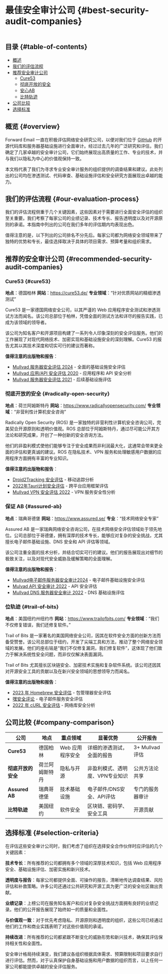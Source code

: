 # 最佳安全审计公司 {#best-security-audit-companies}

<img loading="lazy" src="/img/articles/security-audit.webp" alt="" class="rounded-lg" />

## 目录 {#table-of-contents}

* [概述](#overview)
* [我们的评估流程](#our-evaluation-process)
* [推荐安全审计公司](#recommended-security-audit-companies)
  * [Cure53](#cure53)
  * [彻底开放的安全](#radically-open-security)
  * [安心AB](#assured-ab)
  * [比特轨迹](#trail-of-bits)
* [公司比较](#company-comparison)
* [选择标准](#selection-criteria)

## 概览 {#overview}

Forward Email 一直在积极评估网络安全研究公司，以便对我们位于 [GitHub](https://github.com/forwardemail) 的开源代码库和服务器基础设施进行全面审计。经过过去几年的广泛研究和评估，我们确定了几家卓越的安全审计公司，它们始终展现出高质量的工作、专业的技术，并与我们以隐私为中心的价值观保持一致。

本文档代表了我们为寻求专业安全审计服务的组织提供的调查结果和建议。此处列出的公司均在渗透测试、代码审查、基础设施评估和安全研究方面展现出卓越的能力。

## 我们的评估流程 {#our-evaluation-process}

我们的评估流程侧重于几个关键因素，这些因素对于需要进行全面安全评估的组织至关重要。我们考察了每家公司的业绩记录、技术专长、报告透明度以及对开源原则的承诺。本指南中列出的公司在我们多年的评估期内均表现出色。

值得注意的是，以下列出的公司排名不分先后。每家公司都为网络安全领域带来了独特的优势和专长，最佳选择取决于具体的项目需求、预算考量和组织需求。

## 推荐的安全审计公司 {#recommended-security-audit-companies}

### Cure53 {#cure53}

**地点**：德国柏林
**网站**：<https://cure53.de/>
**专业领域**：“针对优质网站的精细渗透测试”

Cure53 是一家德国网络安全公司，以其严谨的 Web 应用程序安全测试和渗透测试方法而闻名。该公司总部位于柏林，凭借全面的测试方法和详尽的报告实践，已成为该领域的领导者。

该公司为知名客户和开源项目构建了一系列令人印象深刻的安全评估服务。他们的工作展现了对现代网络技术、加密实现和基础设施安全的深刻理解。Cure53 的报告尤其以其技术深度和切实可行的建议而著称。

**值得注意的出版物和报告**：

* [Mullvad 服务器安全评估 2024](https://cure53.de/pentest-report_mullvad\_2024\_v1.pdf) - 全面的基础设施安全评估
* [Mullvad 应用/API 安全评估 2020](https://cure53.de/pentest-report_mullvad\_2020\_v2.pdf) - 应用程序和 API 安全分析
* [Mullvad 服务器安全评估 2021](https://cure53.de/pentest-report_mullvad\_2021\_v1.pdf) - 后续基础设施评估

### 彻底开放的安全 {#radically-open-security}

**地点**：荷兰阿姆斯特丹
**网站**：<https://www.radicallyopensecurity.com/>
**专业领域**：“非营利性计算机安全咨询”

Radically Open Security (ROS) 是一家独特的非营利性计算机安全咨询公司，完美契合开源原则和透明价值观。ROS 总部位于阿姆斯特丹，通过尽可能公开其方法论和研究成果，开创了一种创新的安全咨询方法。

他们的非盈利模式使他们能够专注于安全成果而非利润最大化，这通常会带来更全面的评估和更真诚的建议。ROS 在隐私技术、VPN 服务和处理敏感用户数据的应用程序方面拥有丰富的专业知识。

**值得注意的出版物和报告**：

* [Droid2Tracking 安全评估](https://github.com/radicallyopensecurity/ros-website/blob/main/ros-public-reports/ROS%20-%20OnNet%20-%20OF-Droid2Tracking%20the%20Trackers%20-%202022.pdf) - 移动追踪分析
* [2022年Tauri计划安全评估](https://github.com/radicallyopensecurity/ros-website/blob/main/ros-public-reports/ROS%20-%20The%20Tauri%20Programme%20-2022.pdf) - 跨平台应用框架评估
* [Mullvad VPN 安全评估 2022](https://github.com/radicallyopensecurity/ros-website/blob/main/ros-public-reports/ROS%20-%20Mullvad%20VPN%202022.pdf) - VPN 服务安全性分析

### 保证 AB {#assured-ab}

**地点**：瑞典哥德堡
**网站**：<https://www.assured.se/>
**专业**：“技术网络安全专家”

Assured AB 是一家瑞典网络安全咨询公司，在技术网络安全评估领域处于领先地位。公司总部位于哥德堡，拥有深厚的技术专长，能够应对复杂的安全挑战，尤其擅长电子邮件基础设施、DNS 安全和 API 评估等领域。

该公司注重全面的技术分析，并结合切实可行的建议。他们的报告展现出对细节的极致关注，以及对现代安全威胁及缓解策略的全面理解。

**值得注意的出版物和报告**：

* [Mullvad电子邮件服务器安全审计2024](https://www.assured.se/publications/Assured_Mullvad_email_server_audit\_2024.pdf) - 电子邮件基础设施安全评估
* [Mulvad API 安全审计 2022](https://www.assured.se/publications/Assured_Mullvad_API_audit_report\_2022.pdf) - API 安全评估
* [Mullvad DNS 服务器安全审计 2022](https://www.assured.se/publications/Assured_Mullvad_DNS_server_audit_report\_2022.pdf) - DNS 基础设施评估

### 位轨迹 {#trail-of-bits}

**地点**：美国纽约州纽约市
**网站**：<https://www.trailofbits.com/>
**专业领域**：“我们不仅修复错误，我们还修复软件。”

Trail of Bits 是一家著名的美国网络安全公司，因其在软件安全方面的创新方法而备受赞誉。该公司总部位于纽约，开发了尖端工具和方法，推动了整个网络安全领域的发展。他们的座右铭是“我们不仅修复漏洞，我们修复软件”，这体现了他们致力于解决系统性安全问题，而非仅仅解决表面漏洞。

Trail of Bits 尤其擅长区块链安全、加密技术实施和复杂软件系统。该公司还因其对开源安全工具的贡献以及在新兴安全领域的思想领导力而闻名。

**值得注意的出版物和报告**：

* [2023 年 Homebrew 安全评估](https://github.com/trailofbits/publications/blob/master/reviews/2023-08-28-homebrew-securityreview.pdf) - 包管理器安全评估
* [嘿安全评论](https://github.com/trailofbits/publications/blob/master/reviews/Hey.pdf) - 电子邮件服务安全评估
* [2022 年 cURL 安全评估](https://github.com/trailofbits/publications/blob/master/reviews/2022-12-curl-securityreview.pdf) - 网络库安全分析

## 公司比较 {#company-comparison}

| 公司 | 地点 | 重点领域 | 显著优势 | 公开报告 |
| --------------------------- | ---------------------- | ------------------------ | ----------------------------------------------------- | -------------------------- |
| **Cure53** | 德国柏林 | Web 应用程序安全 | 详细的渗透测试，全面的报告 | 3+ Mullvad 评估 |
| **彻底开放的安全** | 荷兰阿姆斯特丹 | 隐私与开源 | 非盈利模式、透明度、VPN专业知识 | 公共方法论共享 |
| **Assured AB** | 瑞典哥德堡 | 技术基础设施 | 电子邮件/DNS安全、API评估 | 专门的服务器审计 |
| **比特轨迹** | 美国纽约 | 软件安全 | 区块链、密码学、安全工具 | 开源贡献 |

## 选择标准 {#selection-criteria}

在评估这些安全审计公司时，我们考虑了组织在选择安全合作伙伴时应评估的几个关键因素：

**技术专长**：所有推荐的公司都拥有多个领域的深厚技术知识，包括 Web 应用程序安全、基础设施评估、加密实施和新兴技术。

**透明度与报告**：每家公司都提供全面、可操作的报告，清晰地传达调查结果、风险评估和补救策略。许多公司还通过公共研究和开源工具为更广泛的安全社区做出贡献。

**业绩记录**：上榜公司在服务知名客户和应对复杂安全挑战方面拥有良好的业绩记录。他们的公开报告展现了始终如一的质量和全面性。

**与价值观一致**：对于优先考虑隐私、开源原则和透明度的组织，这些公司已经通过他们的工作和商业实践表明了对这些价值观的承诺。

**持续改进**：所有推荐的公司都紧跟不断变化的威胁形势和新兴技术，确保其评估保持相关性和全面性。

安全审计格局持续演变，我们建议各组织根据具体需求、预算限制和项目要求自行进行评估。然而，对于认真保护自身基础设施和用户数据的组织而言，以上任何一家公司都能提供卓越的安全评估服务。